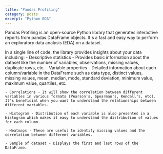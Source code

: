 ```yaml
---
title: "Pandas Profiling"
category: posts
excerpt: "Python EDA"
---
```


Pandas Profiling is an open-source Python library that generates interactive reports from pandas DataFrame objects. It's a fast and easy way to perform an exploratory data analysis (EDA) on a dataset.

In a single line of code, the library provides insights about your data including:
    - Descriptive statistics - Provides basic information about the dataset like the number of variables, observations, missing values, duplicate rows, etc.
    - Variable properties - Detailed information about each column/variable in the DataFrame such as data type, distinct values, missing values, mean, median, mode, standard deviation, minimum value, maximum value, quartiles, etc.
    
    - Correlations - It will show the correlation between different variables in various formats (Pearson's, Spearman's, Kendall's, etc). It's beneficial when you want to understand the relationships between different variables.

    - Histogram - Distribution of each variable is also presented in a histogram which makes it easy to understand the distribution of values for each column.

    - Heatmaps - These are useful to identify missing values and the correlation between different variables.

    - Sample of dataset - Displays the first and last rows of the DataFrame.

